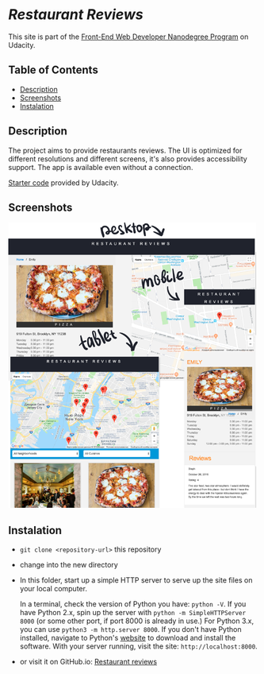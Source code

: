 # _Restaurant Reviews_

This site is part of the [Front-End Web Developer Nanodegree Program](https://eu.udacity.com/course/front-end-web-developer-nanodegree--nd001) on Udacity.

## Table of Contents

* [Description](#description)
* [Screenshots](#screenshots)
* [Instalation](#rules-of-the-game)

## Description
  The project aims to provide restaurants reviews. The UI is optimized for different resolutions and different screens, it's also provides accessibility support. The app is available even without a connection.

  [Starter code](https://github.com/udacity/mws-restaurant-stage-1) provided by Udacity.

## Screenshots
  <img src="https://github.com/mouseProgrammouse/mws-restaurant-stage-1/blob/master/screenshots/screnshotSmall.png" width="500">

## Instalation

* `git clone <repository-url>` this repository
* change into the new directory
* In this folder, start up a simple HTTP server to serve up the site files on your local computer.

  In a terminal, check the version of Python you have: `python -V`. If you have Python 2.x, spin up the server with `python -m SimpleHTTPServer 8000` (or some other port, if port 8000 is already in use.) For Python 3.x, you can use `python3 -m http.server 8000`. If you don't have Python installed, navigate to Python's [website](https://www.python.org/) to download and install the software. With your server running, visit the site: `http://localhost:8000`.
* or visit it on GitHub.io: [Restaurant reviews](https://mouseprogrammouse.github.io/url/)

